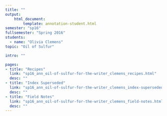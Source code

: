 ```yaml
---
title: ""
output:
    html_document:
        template: annotation-student.html
semester: "sp16"
fullsemester: "Spring 2016"
students:
  - name: "Olivia Clemens"
topic: "Oil of Sulfur"

intro: ""

pages:
- title: "Recipes"
  link: "sp16_ann_oil-of-sulfur-for-the-writer_clemens_recipes.html"
  desc: ""
- title: "Index Superseded"
  link: "sp16_ann_oil-of-sulfur-for-the-writer_clemens_index-superseded.html"
  desc: ""
- title: "Field Notes"
  link: "sp16_ann_oil-of-sulfur-for-the-writer_clemens_field-notes.html"
  desc: ""
---
```

